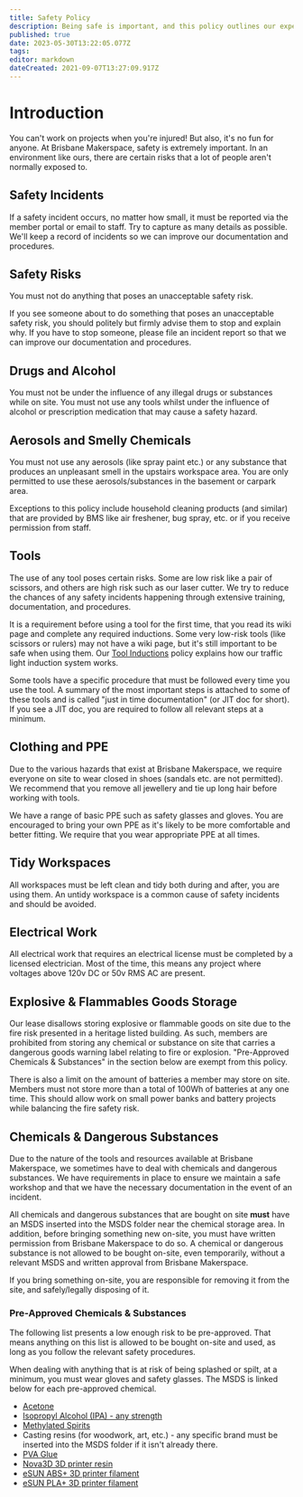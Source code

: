 ```yaml
---
title: Safety Policy
description: Being safe is important, and this policy outlines our expectations around safety.
published: true
date: 2023-05-30T13:22:05.077Z
tags: 
editor: markdown
dateCreated: 2021-09-07T13:27:09.917Z
---
```


# Introduction
You can't work on projects when you're injured! But also, it's no fun for anyone. At Brisbane Makerspace, safety is extremely important. In an environment like ours, there are certain risks that a lot of people aren't normally exposed to.

## Safety Incidents
If a safety incident occurs, no matter how small, it must be reported via the member portal or email to staff. Try to capture as many details as possible. We'll keep a record of incidents so we can improve our documentation and procedures.

## Safety Risks
You must not do anything that poses an unacceptable safety risk.

If you see someone about to do something that poses an unacceptable safety risk, you should politely but firmly advise them to stop and explain why. If you have to stop someone, please file an incident report so that we can improve our documentation and procedures.

## Drugs and Alcohol
You must not be under the influence of any illegal drugs or substances while on site. You must not use any tools whilst under the influence of alcohol or prescription medication that may cause a safety hazard.

## Aerosols and Smelly Chemicals
You must not use any aerosols (like spray paint etc.) or any substance that produces an unpleasant smell in the upstairs workspace area. You are only permitted to use these aerosols/substances in the basement or carpark area.

Exceptions to this policy include household cleaning products (and similar) that are provided by BMS like air freshener, bug spray, etc. or if you receive permission from staff.

## Tools
The use of any tool poses certain risks. Some are low risk like a pair of scissors, and others are high risk such as our laser cutter. We try to reduce the chances of any safety incidents happening through extensive training, documentation, and procedures.

It is a requirement before using a tool for the first time, that you read its wiki page and complete any required inductions. Some very low-risk tools (like scissors or rulers) may not have a wiki page, but it's still important to be safe when using them. Our [Tool Inductions](/policies/inductions) policy explains how our traffic light induction system works.

Some tools have a specific procedure that must be followed every time you use the tool. A summary of the most important steps is attached to some of these tools and is called "just in time documentation" (or JIT doc for short). If you see a JIT doc, you are required to follow all relevant steps at a minimum.

## Clothing and PPE
Due to the various hazards that exist at Brisbane Makerspace, we require everyone on site to wear closed in shoes (sandals etc. are not permitted). We recommend that you remove all jewellery and tie up long hair before working with tools.

We have a range of basic PPE such as safety glasses and gloves. You are encouraged to bring your own PPE as it's likely to be more comfortable and better fitting. We require that you wear appropriate PPE at all times.

## Tidy Workspaces
All workspaces must be left clean and tidy both during and after, you are using them. An untidy workspace is a common cause of safety incidents and should be avoided.

## Electrical Work
All electrical work that requires an electrical license must be completed by a licensed electrician. Most of the time, this means any project where voltages above 120v DC or 50v RMS AC are present.

## Explosive & Flammables Goods Storage
Our lease disallows storing explosive or flammable goods on site due to the fire risk presented in a heritage listed building. As such, members are prohibited from storing any chemical or substance on site that carries a dangerous goods warning label relating to fire or explosion. "Pre-Approved Chemicals & Substances" in the section below are exempt from this policy.

There is also a limit on the amount of batteries a member may store on site. Members must not store more than a total of 100Wh of batteries at any one time. This should allow work on small power banks and battery projects while balancing the fire safety risk.

## Chemicals & Dangerous Substances
Due to the nature of the tools and resources available at Brisbane Makerspace, we sometimes have to deal with chemicals and dangerous substances. We have requirements in place to ensure we maintain a safe workshop and that we have the necessary documentation in the event of an incident.

All chemicals and dangerous substances that are bought on site **must** have an MSDS inserted into the MSDS folder near the chemical storage area. In addition, before bringing something new on-site, you must have written permission from Brisbane Makerspace to do so. A chemical or dangerous substance is not allowed to be bought on-site, even temporarily, without a relevant MSDS and written approval from Brisbane Makerspace.

If you bring something on-site, you are responsible for removing it from the site, and safely/legally disposing of it.

### Pre-Approved Chemicals & Substances
The following list presents a low enough risk to be pre-approved. That means anything on this list is allowed to be bought on-site and used, as long as you follow the relevant safety procedures.

When dealing with anything that is at risk of being splashed or spilt, at a minimum, you must wear gloves and safety glasses. The MSDS is linked below for each pre-approved chemical.

* [Acetone](/msds/diggers_acetone.pdf)
* [Isopropyl Alcohol (IPA) - any strength](/msds/sydney_solvents_ipa_sds.pdf)
* [Methylated Spirits](/msds/diggers_methylated_spirits.pdf)
* Casting resins (for woodwork, art, etc.) - any specific brand must be inserted into the MSDS folder if it isn't already there.
* [PVA Glue](/msds/j_burrows_&_studymate_pva_glue_sds.pdf)
* [Nova3D 3D printer resin](/msds/405nm_resin.pdf)
* [eSUN ABS+ 3D printer filament](/msds/esun_abs_plus_filament.pdf)
* [eSUN PLA+ 3D printer filament](/msds/esun_pla_plus_filament.pdf)
